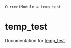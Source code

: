 ```@meta
CurrentModule = temp_test
```

# temp_test

Documentation for [temp_test](https://github.com/yabusamehoulen/temp_test.jl).



